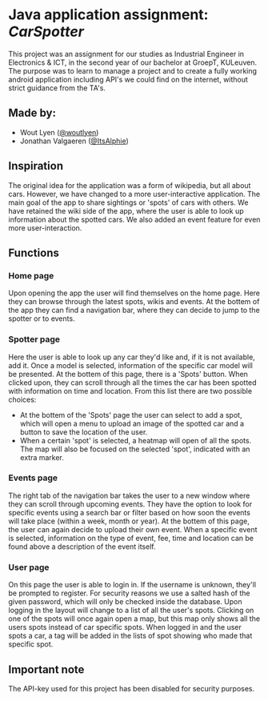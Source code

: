 # Java application assignment: *CarSpotter*
This project was an assignment for our studies as Industrial Engineer in Electronics & ICT, in the second year of our bachelor at GroepT, KULeuven.
The purpose was to learn to manage a project and to create a fully working android application including API's we could find on the internet, without strict guidance from the TA's.

## Made by:
- Wout Lyen ([@woutlyen](https://www.github.com/woutlyen))
- Jonathan Valgaeren ([@ItsAlphie](https://www.github.com/ItsAlphie))

## Inspiration
The original idea for the application was a form of wikipedia, but all about cars. However, we have changed to a more user-interactive application. The main goal of the app to share sightings or 'spots' of cars with others. We have retained the wiki side of the app, where the user is able to look up information about the spotted cars. We also added an event feature for even more user-interaction.
## Functions
### Home page
Upon opening the app the user will find themselves on the home page. Here they can browse through the latest spots, wikis and events. At the bottem of the app they can find a navigation bar, where they can decide to jump to the spotter or to events.
### Spotter page
Here the user is able to look up any car they'd like and, if it is not available, add it. Once a model is selected, information of the specific car model will be presented. At the bottem of this page, there is a 'Spots' button. When clicked upon, they can scroll through all the times the car has been spotted with information on time and location. From this list there are two possible choices:
* At the bottem of the 'Spots' page the user can select to add a spot, which will open a menu to upload an image of the spotted car and a button to save the location of the user.
* When a certain 'spot' is selected, a heatmap will open of all the spots. The map will also be focused on the selected 'spot', indicated with an extra marker.
### Events page
The right tab of the navigation bar takes the user to a new window where they can scroll through upcoming events. They have the option to look for specific events using a search bar or filter based on how soon the events will take place (within a week, month or year). At the bottem of this page, the user can again decide to upload their own event.
When a specific event is selected, information on the type of event, fee, time and location can be found above a description of the event itself.
### User page
On this page the user is able to login in. If the username is unknown, they'll be prompted to register. For security reasons we use a salted hash of the given password, which will only be checked inside the database.
Upon logging in the layout will change to a list of all the user's spots. Clicking on one of the spots will once again open a map, but this map only shows all the users spots instead of car specific spots.
When logged in and the user spots a car, a tag will be added in the lists of spot showing who made that specific spot.

## Important note
The API-key used for this project has been disabled for security purposes.
